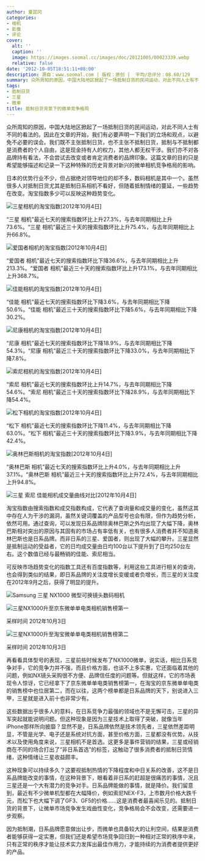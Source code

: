 ```yaml
---
author: 夏昆冈
categories:
- 相机
- 影像
- 评论
cover:
  alt: ''
  caption: ''
  image: https://images.soomal.cc/images/doc/20121005/00023339.webp
  relative: false
date: '2012-10-05T18:51:11+08:00'
description: 源自：www.soomal.com | 版权：原创 |  平均/总评分：08.60/129
summary: 众所周知的原因，中国大陆地区掀起了一场抵制日货的民间运动，对此不同人士有不同的看法的。日本的优势行业不少，但占据绝对领导地位的却不多，数码相机是其中一个。很多人对抵制日货尤其是抵制日系相机不看好，但随着抵制情绪的蔓延，一些趋势在改变。在日系竞争力最强的领域也不是无懈可击
tags:
- 抵制日货
- 三星
- 微单
title: 抵制日货背景下的微单竞争格局
---
```


众所周知的原因，中国大陆地区掀起了一场抵制日货的民间运动，对此不同人士有不同的看法的。因此在文章的开始，我们有必要声明一下我们的立场和观点，以避免不必要的误会。我们既不主张抵制日货，也不主张不抵制日货，抵制与不抵制都是消费者的个人自由，这是现金持有人的权力，其他人都无权干涉。我们亦不对各品牌持有看法，不会尝试去改变或者肯定消费者的品牌印象。这篇文章的目的只是希望能够描述和记录一下这种特殊的历史背景对新兴的微单相机竞争格局的影响。

日本的优势行业不少，但占据绝对领导地位的却不多，数码相机是其中一个。虽然很多人对抵制日货尤其是抵制日系相机不看好，但随着抵制情绪的蔓延，一些趋势在改变。淘宝指数多少可以反映这种趋势变化。

![三星相机的淘宝指数[2012年10月4日]](https://images.soomal.cc/images/doc/20121004/00023331.webp)

“三星 相机”最近七天的搜索指数环比上升27.3%，与去年同期相比上升73.6%。“三星 相机”最近三十天的搜索指数环比上升75.4%，与去年同期相比上升66.8%。


![爱国者相机的淘宝指数[2012年10月4日]](https://images.soomal.cc/images/doc/20121004/00023332.webp)

“爱国者 相机”最近七天的搜索指数环比下降36.6%，与去年同期相比上升213.3%。“爱国者 相机”最近三十天的搜索指数环比上升173.1%，与去年同期相比上升368.7%。


![佳能相机的淘宝指数[2012年10月4日]](https://images.soomal.cc/images/doc/20121004/00023333.webp)

“佳能 相机”最近七天的搜索指数环比下降3.6%，与去年同期相比下降50.6%。“佳能 相机”最近三十天的搜索指数环比下降5.6%，与去年同期相比下降30.2%。


![尼康相机的淘宝指数[2012年10月4日]](https://images.soomal.cc/images/doc/20121004/00023334.webp)

“尼康 相机”最近七天的搜索指数环比下降18.9%，与去年同期相比下降54.3%。“尼康 相机”最近三十天的搜索指数环比下降33.0%，与去年同期相比下降7.8%。


![索尼相机的淘宝指数[2012年10月4日]](https://images.soomal.cc/images/doc/20121004/00023335.webp)

“索尼 相机”最近七天的搜索指数环比上升14.7%，与去年同期相比下降54.6%。“索尼 相机”最近三十天的搜索指数环比下降28.9%，与去年同期相比下降54.4%。


![松下相机的淘宝指数[2012年10月4日]](https://images.soomal.cc/images/doc/20121004/00023336.webp)

“松下 相机”最近七天的搜索指数环比下降11.4%，与去年同期相比下降63.0%。“松下 相机”最近三十天的搜索指数环比下降3.9%，与去年同期相比下降42.4%。


![奥林巴斯相机的淘宝指数[2012年10月4日]](https://images.soomal.cc/images/doc/20121004/00023337.webp)

“奥林巴斯 相机”最近七天的搜索指数环比上升4.0%，与去年同期相比上升37.1%。“奥林巴斯 相机”最近三十天的搜索指数环比上升72.4%，与去年同期相比上升94.8%。


![三星 索尼 佳能相机成交量曲线对比[2012年10月4日]](https://images.soomal.cc/images/doc/20121004/00023338.webp)




淘宝指数由搜索指数和成交指数构成，它代表了查询量和成交量的变化，虽然这其中存在人为干涉的漏洞，虽然关键词覆盖的产品型号也会有限，但作为趋势分析，依然可用。通过查询，可以发现日系品牌除奥林巴斯之外均出现了大幅下降，奥林巴斯相对突出的原因与其固有的市场占有率低有关，也有很多人消费者并不知道奥林巴斯也是日系品牌。而非日系的三星、爱国者，则出现了大幅的攀升。三星显然是抵制运动的受益者，它的日均成交量由日均100台以下提升到了日均250台左右。这个数值已经与最畅销的佳能、索尼相当。

可反映市场趋势变化的指数工具还有百度指数等，利用这些工具进行相关的查询，也会得到类似的结果，即日系品牌的关注度增长变缓或者负增长，而三星的关注度在2012年9月之后，获得了明显的提升。

![Samsung 三星 NX1000 微型可换镜头数码相机](https://images.soomal.cc/images/doc/20121005/00023339.webp)




![三星NX1000升至京东微单单电类相机销售榜第一](https://images.soomal.cc/images/doc/20121003/00023327.webp)

采样时间 2012年10月3日


![三星NX1000升至淘宝微单单电类相机销售榜第二](https://images.soomal.cc/images/doc/20121003/00023328.webp)

采样时间 2012年10月3日


再看看具体型号的表现，三星前些时候发布了NX1000微单，说实话，相比日系竞争对手，它的竞争力并不强，而且价格方面，也谈不上多实惠，它还面临着其他的问题，例如NX镜头采购很不方便、品牌信任度的问题等。但就这样，它的市场表现令人惊讶，它已经拿下了京东微单单电类销售榜第一，在淘宝的京东微单单电类的销售榜中也位居第二，而在以往，这两个榜单都是日系品牌的天下，别说进入三甲，三星就是进入前十也非常少有。

这些数据出乎很多人的意料，在日系竞争力最强的领域也不是无懈可击，三星的异军突起就能说明问题。但这种现象是因为三星技术上取得了突破，就像当年iPhone那样所向披靡？显然不是，日系品牌依然是技术领先者，三星依然差距明显，不管是光学、电子还是系统对抗方面，甚至价格方面，三星都没有优势。从技术以及使用角度来说，三星相机不是首选。这更多是事件营销的结果，三星或经销商在不同的场合打出了“非日系首选”的标签，这触动了很多消费者的抵制日货情绪，这种情绪让三星收益颇丰。

这种现象可以持续多久？这要视抵制热情的下降程度和中日关系的改善，这不是日系品牌能改变的事情，在这种背景下，眼看着非日系的赶超是很痛苦的事情，况且三星还是一个大有潜力的竞争对手。日系品牌能做的事情，就是降价。我们留意到，最近有不少微单机型都在大幅降价，例如索尼NEX-F3，上市数月价格大跌千元，而松下也大幅下调了GF3、GF5的价格……这是消费者最喜闻乐见的。抵制日货的背景下，让微单市场竞争发生戏曲性变化，竞争格局会不会改变，还需要进一步观察。

因为抵制潮，日系品牌愿意做出让步，而微单也具备较大的让利空间，结果是消费者能够获得一定实惠，但我们还是希望市场竞争回归到一种相对正常的秩序中来，只有正常的秩序才能让技术实力发挥出最佳作用力，才能持续的为消费者提供更好的产品。